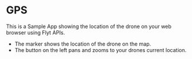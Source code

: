 # GPS
This is a Sample App showing the location of the drone on your web browser using Flyt APIs.

* The marker shows the location of the drone on the map.
* The button on the left pans and zooms to your drones current location. 
